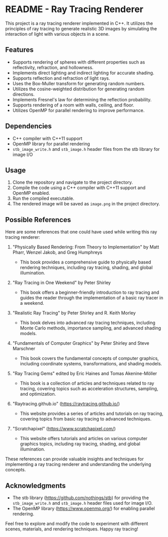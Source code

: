 # README - Ray Tracing Renderer

This project is a ray tracing renderer implemented in C++. It utilizes the principles of ray tracing to generate realistic 3D images by simulating the interaction of light with various objects in a scene.

## Features

- Supports rendering of spheres with different properties such as reflectivity, refraction, and hollowness.
- Implements direct lighting and indirect lighting for accurate shading.
- Supports reflection and refraction of light rays.
- Uses the Box-Muller transform for generating random numbers.
- Utilizes the cosine-weighted distribution for generating random directions.
- Implements Fresnel's law for determining the reflection probability.
- Supports rendering of a room with walls, ceiling, and floor.
- Utilizes OpenMP for parallel rendering to improve performance.

## Dependencies

- C++ compiler with C++11 support
- OpenMP library for parallel rendering
- `stb_image_write.h` and `stb_image.h` header files from the stb library for image I/O

## Usage

1. Clone the repository and navigate to the project directory.
2. Compile the code using a C++ compiler with C++11 support and OpenMP enabled.
3. Run the compiled executable.
4. The rendered image will be saved as `image.png` in the project directory.

## Possible References

Here are some references that one could have used while writing this ray tracing renderer:

1. "Physically Based Rendering: From Theory to Implementation" by Matt Pharr, Wenzel Jakob, and Greg Humphreys
   - This book provides a comprehensive guide to physically based rendering techniques, including ray tracing, shading, and global illumination.

2. "Ray Tracing in One Weekend" by Peter Shirley
   - This book offers a beginner-friendly introduction to ray tracing and guides the reader through the implementation of a basic ray tracer in a weekend.

3. "Realistic Ray Tracing" by Peter Shirley and R. Keith Morley
   - This book delves into advanced ray tracing techniques, including Monte Carlo methods, importance sampling, and advanced shading models.

4. "Fundamentals of Computer Graphics" by Peter Shirley and Steve Marschner
   - This book covers the fundamental concepts of computer graphics, including coordinate systems, transformations, and shading models.

5. "Ray Tracing Gems" edited by Eric Haines and Tomas Akenine-Möller
   - This book is a collection of articles and techniques related to ray tracing, covering topics such as acceleration structures, sampling, and optimization.

6. "Raytracing.github.io" (https://raytracing.github.io/)
   - This website provides a series of articles and tutorials on ray tracing, covering topics from basic ray tracing to advanced techniques.

7. "Scratchapixel" (https://www.scratchapixel.com/)
   - This website offers tutorials and articles on various computer graphics topics, including ray tracing, shading, and global illumination.

These references can provide valuable insights and techniques for implementing a ray tracing renderer and understanding the underlying concepts.

## Acknowledgments

- The stb library (https://github.com/nothings/stb) for providing the `stb_image_write.h` and `stb_image.h` header files used for image I/O.
- The OpenMP library (https://www.openmp.org/) for enabling parallel rendering.

Feel free to explore and modify the code to experiment with different scenes, materials, and rendering techniques. Happy ray tracing!
